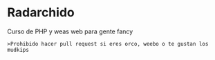 # Radarchido

Curso de PHP y weas web para gente fancy

	>Prohibido hacer pull request si eres orco, weebo o te gustan los mudkips
